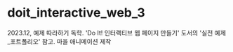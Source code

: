 # doit_interactive_web_3
2023.12, 예제 따라하기 독학. 'Do It! 인터랙티브 웹 페이지 만들기' 도서의 '실전 예제_포트폴리오' 참고. 마을 애니메이션 제작
